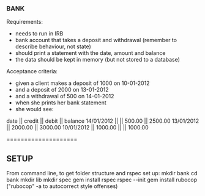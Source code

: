 ### BANK ###


Requirements:
- needs to run in IRB
- bank account that takes a deposit and withdrawal (remember to describe behaviour, not state)
- should print a statement with the date, amount and balance
- the data should be kept in memory (but not stored to a database)

Acceptance criteria:
- given a client makes a deposit of 1000 on 10-01-2012
- and a deposit of 2000 on 13-01-2012
- and a withdrawal of 500 on 14-01-2012
- when she prints her bank statement
- she would see:

date || credit || debit || balance
14/01/2012 || || 500.00 || 2500.00
13/01/2012 || 2000.00 || 3000.00
10/01/2012 || 1000.00 || || 1000.00

====================

## SETUP ##

From command line, to get folder structure and rspec set up:
mkdir bank
cd bank
mkdir lib
mkdir spec
gem install rspec
rspec --init
gem install rubocop ("rubocop" -a to autocorrect style offenses)
